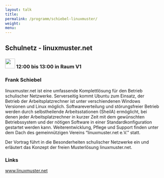 ```yaml
---
layout: talk
title:
permalink: /programm/schiebel-linuxmuster/
weight: 
menu:
---
```

## Schulnetz&nbsp;-&nbsp;linuxmuster.net

### <img height = "32" src="../../images/talk.svg"> 12:00 bis 13:00 in Raum V1

### Frank&nbsp;Schiebel

linuxmuster.net ist eine umfassende Komplettlösung für den Betrieb schulischer Netzwerke.
Serverseitig kommt Ubuntu zum Einsatz, der Betrieb der Arbeitsplatzrechner ist unter verschiendenen Windows Versionen und Linux möglich.
Softwareverteilung und störungsfreier Betrieb werden durch selbstheilende Arbeitsstationen (SheilA) ermöglicht, bei denen jeder Arbeitsplatzrechner in kurzer Zeit mit dem gewünschten Betriebssystem und der nötigen Software in einer Standardkonfiguration gestartet werden kann.
Weiterentwicklung, Pflege und Support finden unter dem Dach des gemeinnützigen Vereins “linuxmuster.net e.V.” statt.

Der Vortrag führt in die Besonderheiten schulischer Netzwerke ein und erläutert das Konzept der freien Musterlösung linuxmuster.net.

### Links

<a href="http://www.linuxmuster.net" target="_blank">www.linuxmuster.net</a>
